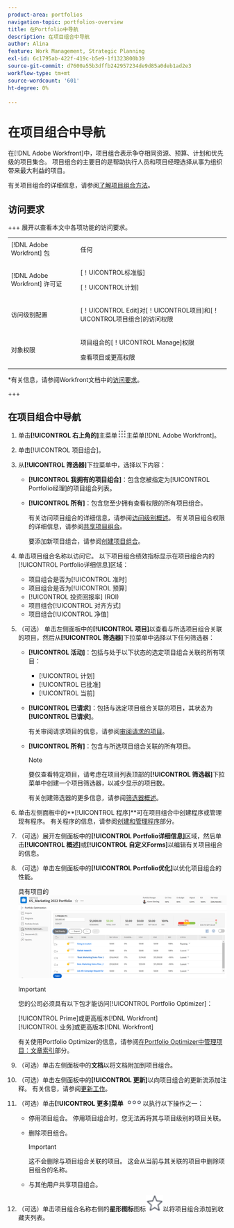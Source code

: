 ```yaml
---
product-area: portfolios
navigation-topic: portfolios-overview
title: 在Portfolio中导航
description: 在项目组合中导航
author: Alina
feature: Work Management, Strategic Planning
exl-id: 6c1795ab-422f-419c-b5e9-1f1323800b39
source-git-commit: d7600a55b3dffb242957234de9d85a0deb1ad2e3
workflow-type: tm+mt
source-wordcount: '601'
ht-degree: 0%

---
```


# 在项目组合中导航

<!--Audited: 08/2025-->

<!--
<p data-mc-conditions="QuicksilverOrClassic.Draft mode">(NOTE: This article will need to be further revised and maybe merged into Understanding Portfolios?! (other?!).)</p>
-->

在[!DNL Adobe Workfront]中，项目组合表示争夺相同资源、预算、计划和优先级的项目集合。 项目组合的主要目的是帮助执行人员和项目经理选择从事为组织带来最大利益的项目。

有关项目组合的详细信息，请参阅[了解项目组合方法](../../../manage-work/portfolios/portfolios-overview/portfolio-overview.md)。

## 访问要求


+++ 展开以查看本文中各项功能的访问要求。 

<table style="table-layout:auto"> 
 <col> 
 <col> 
 <tbody> 
  <tr> 
   <td role="rowheader">[!DNL Adobe Workfront] 包</td> 
   <td> <p>任何</p> </td> 
  </tr> 
  <tr> 
   <td role="rowheader">[!DNL Adobe Workfront] 许可证</td> 
   <td> <p>[！UICONTROL标准版] </p>
   <p>[！UICONTROL计划] </p> </td> 
  </tr> 
  <tr> 
   <td role="rowheader">访问级别配置</td> 
   <td> <p>[！UICONTROL Edit]对[！UICONTROL项目]和[！UICONTROL项目组合]的访问权限</p>  </td> 
  </tr> 
  <tr> 
   <td role="rowheader">对象权限</td> 
   <td> <p>项目组合的[！UICONTROL Manage]权限</p> <p>查看项目或更高权限</p>  </td> 
  </tr> 
 </tbody> 
</table>

*有关信息，请参阅Workfront文档中的[访问要求](/help/quicksilver/administration-and-setup/add-users/access-levels-and-object-permissions/access-level-requirements-in-documentation.md)。

+++

<!--Old:

<table style="table-layout:auto"> 
 <col> 
 <col> 
 <tbody> 
  <tr> 
   <td role="rowheader">[!DNL Adobe Workfront] plan</td> 
   <td> <p>Any </p> </td> 
  </tr> 
  <tr> 
   <td role="rowheader">[!DNL Adobe Workfront] license*</td> 
   <td> <p>New: [!UICONTROL Standard] </p>
   <p>Current: [!UICONTROL Plan] </p> </td> 
  </tr> 
  <tr> 
   <td role="rowheader">Access level configurations</td> 
   <td> <p>[!UICONTROL Edit] access to Projects and Portfolios</p>  </td> 
  </tr> 
  <tr> 
   <td role="rowheader">Object permissions</td> 
   <td> <p>[!UICONTROL Manage] permissions to the portfolio</p> <p>View or higher permissions to the projects</p>  </td> 
  </tr> 
 </tbody> 
</table>

*For information, see [Access requirements in Workfront documentation](/help/quicksilver/administration-and-setup/add-users/access-levels-and-object-permissions/access-level-requirements-in-documentation.md).-->

## 在项目组合中导航

1. 单击&#x200B;**[!UICONTROL 右上角的]**&#x200B;主菜单![图标](assets/main-menu-icon.png)主菜单[!DNL Adobe Workfront]。

1. 单击[!UICONTROL 项目组合]。
1. 从&#x200B;**[!UICONTROL 筛选器]**&#x200B;下拉菜单中，选择以下内容：

   * **[!UICONTROL 我拥有的项目组合]**：包含您被指定为[!UICONTROL Portfolio经理]的项目组合列表。
   * **[!UICONTROL 所有]**：包含您至少拥有查看权限的所有项目组合。

     有关访问项目组合的详细信息，请参阅[访问级别概述](../../../administration-and-setup/add-users/access-levels-and-object-permissions/access-levels-overview.md)。
有关项目组合权限的详细信息，请参阅[共享项目组合](../../../workfront-basics/grant-and-request-access-to-objects/share-a-portfolio.md)。

     要添加新项目组合，请参阅[创建项目组合](../../../manage-work/portfolios/create-and-manage-portfolios/create-portfolios.md)。

1. 单击项目组合名称以访问它。
以下项目组合绩效指标显示在项目组合内的[!UICONTROL Portfolio详细信息]区域：

   * 项目组合是否为[!UICONTROL 准时]
   * 项目组合是否为[!UICONTROL 预算]
   * [!UICONTROL 投资回报率] (ROI)
   * 项目组合[!UICONTROL 对齐方式]
   * 项目组合[!UICONTROL 净值]

1. （可选）   单击左侧面板中的&#x200B;**[!UICONTROL 项目]**&#x200B;以查看与所选项目组合关联的项目，然后从&#x200B;**[!UICONTROL 筛选器]**&#x200B;下拉菜单中选择以下任何筛选器：

   * **[!UICONTROL 活动]**：包括与处于以下状态的选定项目组合关联的所有项目：

      * [!UICONTROL 计划]
      * [!UICONTROL 已批准]
      * [!UICONTROL 当前]
   * **[!UICONTROL 已请求]**：包括与选定项目组合关联的项目，其状态为&#x200B;**[!UICONTROL 已请求]**。

     有关审阅请求项目的信息，请参阅[审阅请求的项目](../../../manage-work/portfolios/create-and-manage-portfolios/review-requested-projects.md)。

   * **[!UICONTROL 所有]**：包含与所选项目组合关联的所有项目。

     >[!NOTE]
     >
     >要仅查看特定项目，请考虑在项目列表顶部的&#x200B;**[!UICONTROL 筛选器]**&#x200B;下拉菜单中创建一个项目筛选器，以减少显示的项目数。

     有关创建筛选器的更多信息，请参阅[筛选器概述](../../../reports-and-dashboards/reports/reporting-elements/filters-overview.md)。


1. 单击左侧面板中的&#x200B;**[!UICONTROL 程序]**可在项目组合中创建程序或管理现有程序。
有关程序的信息，请参阅[创建和管理程序](../../../manage-work/portfolios/create-and-manage-programs/create-and-manage-programs.md)部分。

1. （可选）展开左侧面板中的&#x200B;**[!UICONTROL Portfolio详细信息]**&#x200B;区域，然后单击&#x200B;**[!UICONTROL 概述]**&#x200B;或&#x200B;**[!UICONTROL 自定义Forms]**&#x200B;以编辑有关项目组合的信息。

1. （可选）单击左侧面板中的&#x200B;**[!UICONTROL Portfolio优化]**&#x200B;以优化项目组合的性能。

   具有项目的![Portfolio优化器](assets/portfolio-optimizer-with-projects-nwe-350x89.png)

   >[!IMPORTANT]
   >
   >您的公司必须具有以下包才能访问[!UICONTROL Portfolio Optimizer]：
   >
   >[!UICONTROL Prime]或更高版本[!DNL Workfront]\
   >[!UICONTROL 业务]或更高版本[!DNL Workfront]

   有关使用Portfolio Optimizer的信息，请参阅[在Portfolio Optimizer中管理项目：文章索引](../../../manage-work/portfolios/portfolio-optimizer/manage-projects-in-portfolio-optimizer.md)部分。

1. （可选）单击左侧面板中的&#x200B;**文档**&#x200B;以将文档附加到项目组合。
1. （可选）单击左侧面板中的&#x200B;**[!UICONTROL 更新]**&#x200B;以向项目组合的更新流添加注释。 有关信息，请参阅[更新工作](../../../workfront-basics/updating-work-items-and-viewing-updates/update-work.md)。
1. （可选）单击&#x200B;**[!UICONTROL 更多]菜单** ![更多菜单](assets/qs-more-icon-on-an-object.png)以执行以下操作之一：

   * 停用项目组合。 停用项目组合时，您无法再将其与项目级别的项目关联。
   * 删除项目组合。

     >[!IMPORTANT]
     >
     >这不会删除与项目组合关联的项目。 这会从当前与其关联的项目中删除项目组合的名称。

   * 与其他用户共享项目组合。

1. （可选）单击项目组合名称右侧的&#x200B;**星形图标**&#x200B;图标![星形图标](assets/qs-star-icon-favorites-39x38.png)以将项目组合添加到收藏夹列表。
